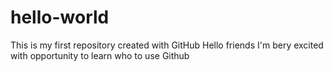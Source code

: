 # hello-world
This is my first repository created with GitHub
Hello friends I'm bery excited with opportunity to learn who to use Github 
